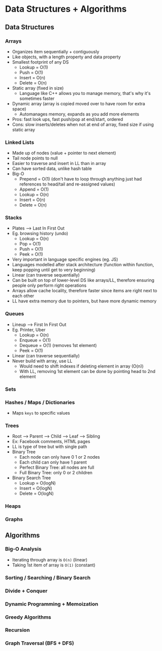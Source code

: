 # Data Structures + Algorithms
## Data Structures
### Arrays
- Organizes item sequentially + contiguously
- Like objects, with a length property and data property
- Smallest footprint of any DS
  - Lookup = O(1)
  - Push = O(1)
  - Insert = O(n)
  - Delete = O(n)
- Static array (fixed in size)
  - Language like C++ allows you to manage memory, that's why it's sometimes faster 
- Dynamic array (array is copied moved over to have room for extra space)
  - Automanages memory, expands as you add more elements
- Pros: fast look ups, fast push/pop at end/start, ordered
- Cons: slow inserts/deletes when not at end of array, fixed size if using static array

### Linked Lists
- Made up of nodes (value + pointer to next element)
- Tail node points to null
- Easier to traverse and insert in LL than in array
- Can have sorted data, unlike hash table
- Big-O
  - Prepend = O(1) (don't have to loop through anything just had references to head/tail and re-assigned values)
  - Append = O(1)
  - Lookup = O(n)
  - Insert = O(n)
  - Delete = O(n)

### Stacks
- Plates --> Last In First Out
- Eg. browsing history (undo)
  - Lookup = O(n)
  - Pop = O(1)
  - Push = O(1)
  - Peek = O(1)
- Very important in language specific engines (eg. JS)
- Languages modelled after stack architecture (function within function, keep popping until get to very beginning)
- Linear (can traverse sequentially)
- Can be built on top of lower-level DS like arrays/LL, therefore ensuring people only perform right operations
- Arrays allow cache locality, therefore faster since items are right next to each other
- LL have extra memory due to pointers, but have more dynamic memory

### Queues
- Lineup --> First In First Out
- Eg. Printer, Uber
  - Lookup = O(n)
  - Enqueue = O(1)
  - Dequeue = O(1) (removes 1st element)
  - Peek = O(1)
- Linear (can traverse sequentially)
- Never build with array, use LL
  - Would need to shift indexes if deleting element in array (O(n))
  - With LL, removing 1st element can be done by pointing head to 2nd element

### Sets

### Hashes / Maps / Dictionaries
- Maps `keys` to specific values

### Trees
- Root --> Parent --> Child --> Leaf --> Sibling
- Ex: Facebook comments, HTML pages
- LL is type of tree but with single path
- Binary Tree
  - Each node can only have 0 1 or 2 nodes
  - Each child can only have 1 parent
  - Perfect Binary Tree: all nodes are full
  - Full Binary Tree: only 0 or 2 children
- Binary Search Tree
  - Lookup = O(logN)
  - Insert = O(logN)
  - Delete = O(logN)

### Heaps

### Graphs

## Algorithms
### Big-O Analysis
- Iterating through array is `O(n)` (linear)
- Taking 1st item of array is `O(1)` (constant)

### Sorting / Searching / Binary Search

### Divide + Conquer

### Dynamic Programming + Memoization

### Greedy Algorithms

### Recursion

### Graph Traversal (BFS + DFS)
